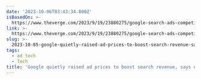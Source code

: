 ```yaml
---
date: '2023-10-06T03:43:34.000Z'
isBasedOn: >-
  https://www.theverge.com/2023/9/19/23880275/google-search-ads-competition-auction-prices-doj-trial-antitrust
link: >-
  https://www.theverge.com/2023/9/19/23880275/google-search-ads-competition-auction-prices-doj-trial-antitrust
slug: >-
  2023-10-05-google-quietly-raised-ad-prices-to-boost-search-revenue-says-executive-t
tags:
  - ad tech
  - Tech
title: 'Google quietly raised ad prices to boost search revenue, says executive - T'
---
```



